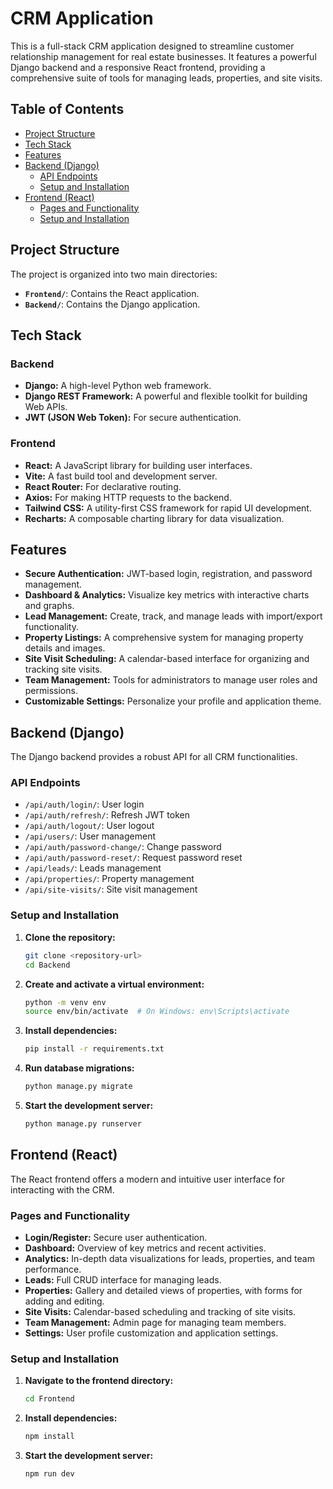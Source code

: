 # CRM Application

This is a full-stack CRM application designed to streamline customer relationship management for real estate businesses. It features a powerful Django backend and a responsive React frontend, providing a comprehensive suite of tools for managing leads, properties, and site visits.

## Table of Contents

- [Project Structure](#project-structure)
- [Tech Stack](#tech-stack)
- [Features](#features)
- [Backend (Django)](#backend-django)
  - [API Endpoints](#api-endpoints)
  - [Setup and Installation](#setup-and-installation)
- [Frontend (React)](#frontend-react)
  - [Pages and Functionality](#pages-and-functionality)
  - [Setup and Installation](#setup-and-installation-1)

## Project Structure

The project is organized into two main directories:

-   **`Frontend/`**: Contains the React application.
-   **`Backend/`**: Contains the Django application.

## Tech Stack

### Backend

-   **Django:** A high-level Python web framework.
-   **Django REST Framework:** A powerful and flexible toolkit for building Web APIs.
-   **JWT (JSON Web Token):** For secure authentication.

### Frontend

-   **React:** A JavaScript library for building user interfaces.
-   **Vite:** A fast build tool and development server.
-   **React Router:** For declarative routing.
-   **Axios:** For making HTTP requests to the backend.
-   **Tailwind CSS:** A utility-first CSS framework for rapid UI development.
-   **Recharts:** A composable charting library for data visualization.

## Features

-   **Secure Authentication:** JWT-based login, registration, and password management.
-   **Dashboard & Analytics:** Visualize key metrics with interactive charts and graphs.
-   **Lead Management:** Create, track, and manage leads with import/export functionality.
-   **Property Listings:** A comprehensive system for managing property details and images.
-   **Site Visit Scheduling:** A calendar-based interface for organizing and tracking site visits.
-   **Team Management:** Tools for administrators to manage user roles and permissions.
-   **Customizable Settings:** Personalize your profile and application theme.

## Backend (Django)

The Django backend provides a robust API for all CRM functionalities.

### API Endpoints

-   `/api/auth/login/`: User login
-   `/api/auth/refresh/`: Refresh JWT token
-   `/api/auth/logout/`: User logout
-   `/api/users/`: User management
-   `/api/auth/password-change/`: Change password
-   `/api/auth/password-reset/`: Request password reset
-   `/api/leads/`: Leads management
-   `/api/properties/`: Property management
-   `/api/site-visits/`: Site visit management

### Setup and Installation

1.  **Clone the repository:**
    ```bash
    git clone <repository-url>
    cd Backend
    ```
2.  **Create and activate a virtual environment:**
    ```bash
    python -m venv env
    source env/bin/activate  # On Windows: env\Scripts\activate
    ```
3.  **Install dependencies:**
    ```bash
    pip install -r requirements.txt
    ```
4.  **Run database migrations:**
    ```bash
    python manage.py migrate
    ```
5.  **Start the development server:**
    ```bash
    python manage.py runserver
    ```

## Frontend (React)

The React frontend offers a modern and intuitive user interface for interacting with the CRM.

### Pages and Functionality

-   **Login/Register:** Secure user authentication.
-   **Dashboard:** Overview of key metrics and recent activities.
-   **Analytics:** In-depth data visualizations for leads, properties, and team performance.
-   **Leads:** Full CRUD interface for managing leads.
-   **Properties:** Gallery and detailed views of properties, with forms for adding and editing.
-   **Site Visits:** Calendar-based scheduling and tracking of site visits.
-   **Team Management:** Admin page for managing team members.
-   **Settings:** User profile customization and application settings.

### Setup and Installation

1.  **Navigate to the frontend directory:**
    ```bash
    cd Frontend
    ```
2.  **Install dependencies:**
    ```bash
    npm install
    ```
3.  **Start the development server:**
    ```bash
    npm run dev
    ```
